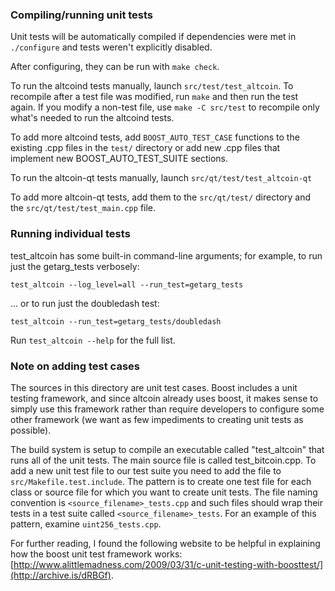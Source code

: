 ### Compiling/running unit tests

Unit tests will be automatically compiled if dependencies were met in `./configure`
and tests weren't explicitly disabled.

After configuring, they can be run with `make check`.

To run the altcoind tests manually, launch `src/test/test_altcoin`. To recompile
after a test file was modified, run `make` and then run the test again. If you
modify a non-test file, use `make -C src/test` to recompile only what's needed
to run the altcoind tests.

To add more altcoind tests, add `BOOST_AUTO_TEST_CASE` functions to the existing
.cpp files in the `test/` directory or add new .cpp files that
implement new BOOST_AUTO_TEST_SUITE sections.

To run the altcoin-qt tests manually, launch `src/qt/test/test_altcoin-qt`

To add more altcoin-qt tests, add them to the `src/qt/test/` directory and
the `src/qt/test/test_main.cpp` file.

### Running individual tests

test_altcoin has some built-in command-line arguments; for
example, to run just the getarg_tests verbosely:

    test_altcoin --log_level=all --run_test=getarg_tests

... or to run just the doubledash test:

    test_altcoin --run_test=getarg_tests/doubledash

Run `test_altcoin --help` for the full list.

### Note on adding test cases

The sources in this directory are unit test cases.  Boost includes a
unit testing framework, and since altcoin already uses boost, it makes
sense to simply use this framework rather than require developers to
configure some other framework (we want as few impediments to creating
unit tests as possible).

The build system is setup to compile an executable called "test_altcoin"
that runs all of the unit tests.  The main source file is called
test_bitcoin.cpp. To add a new unit test file to our test suite you need
to add the file to `src/Makefile.test.include`. The pattern is to create
one test file for each class or source file for which you want to create
unit tests.  The file naming convention is `<source_filename>_tests.cpp`
and such files should wrap their tests in a test suite
called `<source_filename>_tests`. For an example of this pattern,
examine `uint256_tests.cpp`.

For further reading, I found the following website to be helpful in
explaining how the boost unit test framework works:
[http://www.alittlemadness.com/2009/03/31/c-unit-testing-with-boosttest/](http://archive.is/dRBGf).
